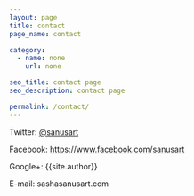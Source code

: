 ```yaml
---
layout: page
title: contact
page_name: contact

category:
  - name: none
    url: none

seo_title: contact page
seo_description: contact page

permalink: /contact/
---
```


Twitter: <a href="https://www.twitter.com/sanusart" target="_blank">@sanusart</a>

Facebook: <a href="https://www.facebook.com/sanusart" target="_blank">https://www.facebook.com/sanusart</a>

Google+: {{site.author}}

E-mail: sasha<i class="fa fa-at"></i>sanusart.com
